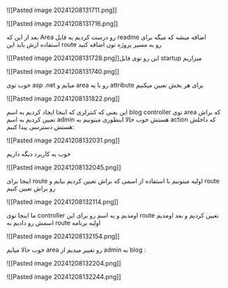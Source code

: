 ![[Pasted image 20241208131711.png]]

![[Pasted image 20241208131716.png]]


بعد از این که Area رو درست کردیم یه فایل readme اضافه میشه که میگه برای استفاده ازش باید این route رو به مسیر پروژه تون اضافه کنید 

![[Pasted image 20241208131728.png]]این رو توی فایل startup میزاریم 

![[Pasted image 20241208131740.png]]

خوب توی asp .net میایم و area رو با یه attribute برای هر بخش تعیین میکنیم



![[Pasted image 20241208131822.png]]


این یعنی که کنترلری که اینجا ایجاد کردیم به اسم blog controller توی area که براش تعیین کردیم به اسم admin هستش
خوب حالا اینطوری میتونیم به action که داخلش هستش دسترسی پیدا کنیم:

![[Pasted image 20241208132031.png]]

خوب یه کاربرد دیگه داریم 

![[Pasted image 20241208132045.png]]

اینجا برای route اولیه میتونیم با استفاده از اسمی که براش تعیین کردیم بیایم و route رو براش تعیین کنیم

![[Pasted image 20241208132114.png]]

ما اینجا توی controller اومدیم و یه اسم رو برای این route تعیین کردیم و بعد اومدیم اسمش رو دادیم به route اولیه برنامه 


![[Pasted image 20241208132154.png]]

خوب حالا میایم area رو تغییر میدیم از admin به blog :

![[Pasted image 20241208132204.png]]


![[Pasted image 20241208132244.png]]